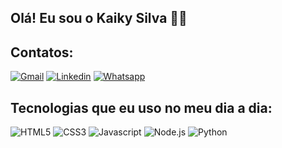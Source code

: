 ## Olá! Eu sou o Kaiky Silva 👋🏽

## Contatos:

[![Gmail](https://img.shields.io/badge/Gmail-D14836?style=for-the-badge&logo=gmail&logoColor=white)](kaikysillva72@gmai.com.br)
[![Linkedin](https://img.shields.io/badge/LinkedIn-0077B5?style=for-the-badge&logo=linkedin&logoColor=white)](www.linkedin.com/in/kaiky-barbosa)
[![Whatsapp](	https://img.shields.io/badge/WhatsApp-25D366?style=for-the-badge&logo=whatsapp&logoColor=white)](https://wa.me/5531997603116)

## Tecnologias que eu uso no meu dia a dia:

<div style = "display: inline_block"><br\>
<img aling = "center" alt = "HTML5" src = "https://img.shields.io/badge/HTML5-E34F26?style=for-the-badge&logo=html5&logoColor=white" />
<img aling = "center" alt = "CSS3" src = "https://img.shields.io/badge/CSS3-1572B6?style=for-the-badge&logo=css3&logoColor=white" />
<img aling = "center" alt = "Javascript" src = "https://img.shields.io/badge/JavaScript-F7DF1E?style=for-the-badge&logo=javascript&logoColor=black" />
<img aling = "center" alt = "Node.js" src = "https://img.shields.io/badge/Node.js-43853D?style=for-the-badge&logo=node.js&logoColor=white" />
<img aling = "center" alt = "Python" src = "https://img.shields.io/badge/Python-3776AB?style=for-the-badge&logo=python&logoColor=white" />
</div>






